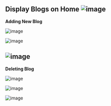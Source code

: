 **Display Blogs on Home**
![image](https://user-images.githubusercontent.com/120681109/212259985-d9e32e48-55c1-40b4-94bf-86c86acca3ec.png)
------------------------------------------------------------------------------------------------------------------------------------
**Adding New Blog**

![image](https://user-images.githubusercontent.com/120681109/212260154-a33fe5ce-9c11-405a-bb2c-46524c1dc9f3.png)

![image](https://user-images.githubusercontent.com/120681109/212260320-7bb70f2f-73fa-4221-b69f-ae50e1253e29.png)

![image](https://user-images.githubusercontent.com/120681109/212260412-636c0b82-dd35-4c17-b936-40b13fdeaec3.png)
------------------------------------------------------------------------------------------------------------------------------------
**Deleting Blog**

![image](https://user-images.githubusercontent.com/120681109/212260494-01bac444-8bfd-4d32-a305-7a74458a7497.png)

![image](https://user-images.githubusercontent.com/120681109/212260558-617e1211-2363-41ec-b9e3-e0b2a256277e.png)

![image](https://user-images.githubusercontent.com/120681109/212260621-2243c851-b104-481a-b09a-ba103f0f16ee.png)
